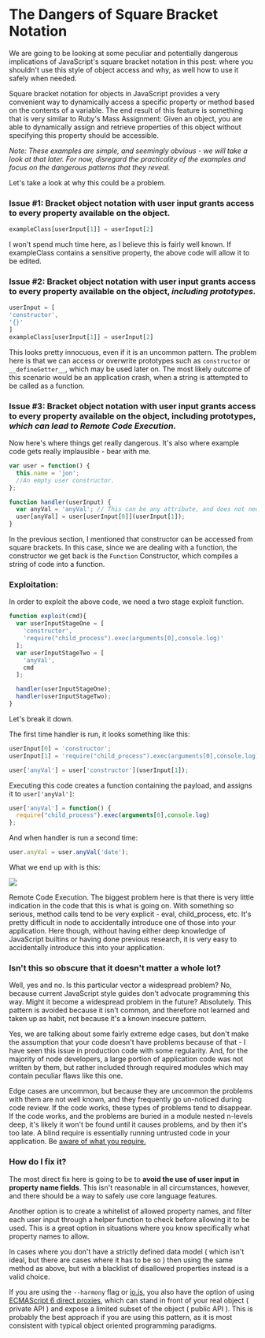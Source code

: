 # The Dangers of Square Bracket Notation

We are going to be looking at some peculiar and potentially dangerous implications of JavaScript's square bracket notation in this post: where you shouldn't use this style of object access and why, as well how to use it safely when needed.

Square bracket notation for objects in JavaScript provides a very convenient way to dynamically access a specific property or method based on the contents of a variable. The end result of this feature is something that is very similar to Ruby's Mass Assignment: Given an object, you are able to dynamically assign and retrieve properties of this object without specifying this property should be accessible.

*Note: These examples are simple, and seemingly obvious - we will take a look at that later. For now, disregard the practicality of the examples and focus on the dangerous patterns that they reveal.*

Let's take a look at why this could be a problem.

### Issue #1: Bracket object notation with user input grants access to every property available on the object.

```js
exampleClass[userInput[1]] = userInput[2]
```

I won't spend much time here, as I believe this is fairly well known. If exampleClass contains a sensitive property, the above code will allow it to be edited.

### Issue #2: Bracket object notation with user input grants access to every property available on the object, __*including prototypes.*__

```js
userInput = [
'constructor',
'{}'
]
exampleClass[userInput[1]] = userInput[2]
```

This looks pretty innocuous, even if it is an uncommon pattern.  The problem here is that we can access or overwrite prototypes such as `constructor` or `__defineGetter__`, which may be used later on. The most likely outcome of this scenario would be an application crash, when a string is attempted to be called as a function.

### Issue #3: Bracket object notation with user input grants access to every property available on the object, including prototypes, __*which can lead to Remote Code Execution.*__

Now here's where things get really dangerous. It's also where example code gets really implausible - bear with me.

```js
var user = function() {
  this.name = 'jon';
  //An empty user constructor.
};

function handler(userInput) {
  var anyVal = 'anyVal'; // This can be any attribute, and does not need to be user controlled.
  user[anyVal] = user[userInput[0]](userInput[1]);
}
```

In the previous section, I mentioned that constructor can be accessed from square brackets. In this case, since we are dealing with a function, the constructor we get back is the `Function` Constructor,  which compiles a string of code into a function.

### Exploitation:

In order to exploit the above code, we need a two stage exploit function. 

```js
function exploit(cmd){
  var userInputStageOne = [
    'constructor',
    'require("child_process").exec(arguments[0],console.log)'
  ];
  var userInputStageTwo = [
    'anyVal',
    cmd
  ];

  handler(userInputStageOne); 
  handler(userInputStageTwo);
}
```

Let's break it down.

The first time handler is run, it looks something like this:

```js
userInput[0] = 'constructor';
userInput[1] = 'require("child_process").exec(arguments[0],console.log)';

user['anyVal'] = user['constructor'](userInput[1]);
```

Executing this code creates a function containing the payload, and assigns it to `user['anyVal']`:

```js
user['anyVal'] = function() {
  require("child_process").exec(arguments[0],console.log)
};
```

And when handler is run a second time:

```js
user.anyVal = user.anyVal('date');
```

What we end up with is this:

![](https://cldup.com/lR_Xp0PwU9.png)

Remote Code Execution. The biggest problem here is that there is very little indication in the code that this is what is going on. With something so serious, method calls tend to be very explicit - eval, child_process, etc. It's pretty difficult in node to accidentally introduce one of those into your application. Here though, without having either deep knowledge of JavaScript builtins or having done previous research, it is very easy to accidentally introduce this into your application.

### Isn't this so obscure that it doesn't matter a whole lot?

Well, yes and no. Is this particular vector a widespread problem? No, because current JavaScript style guides don't advocate programming this way. Might it become a widespread problem in the future? Absolutely. This pattern is avoided because it isn't common, and therefore not learned and taken up as habit, not because it's a known insecure pattern.

Yes, we are talking about some fairly extreme edge cases, but don't make the assumption that your code doesn't have problems because of that - I have seen this issue in production code with some regularity. And, for the majority of node developers, a large portion of application code was not written by them, but rather included through required modules which may contain peculiar flaws like this one.

Edge cases are uncommon, but because they are uncommon the problems with them are not well known, and they frequently go un-noticed during code review. If the code works, these types of problems tend to disappear. If the code works, and the problems are buried in a module nested n-levels deep, it's likely it won't be found until it causes problems, and by then it's too late. A blind require is essentially running untrusted code in your application. Be [aware of what you require.](https://requiresafe.com)

### How do I fix it?

The most direct fix here is going to be to **avoid the use of user input in property name fields**. This isn't reasonable in all circumstances, however, and there should be a way to safely use core language features.

Another option is to create a whitelist of allowed property names, and filter each user input through a helper function to check before allowing it to be used. This is a great option in situations where you know specifically what property names to allow.

In cases where you don't have a strictly defined data model ( which isn't ideal, but there are cases where it has to be so ) then using the same method as above, but with a blacklist of disallowed properties instead is a valid choice.

If you are using the `--harmony` flag or [io.js](https://iojs.org/), you also have the option of using [ECMAScript 6 direct proxies](http://wiki.ecmascript.org/doku.php?id=harmony:direct_proxies), which can stand in front of your real object ( private API ) and expose a limited subset of the object ( public API ). This is probably the best approach if you are using this pattern, as it is most consistent with typical object oriented programming paradigms.
